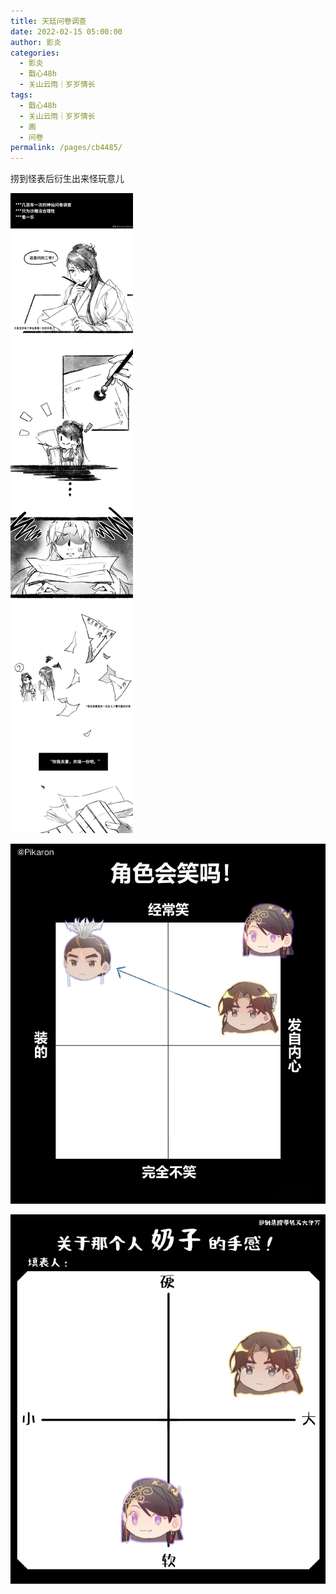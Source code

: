 ```yaml
---
title: 天廷问卷调查
date: 2022-02-15 05:00:00
author: 影炎
categories: 
  - 影炎
  - 戬心48h
  - 关山云雨｜岁岁情长
tags: 
  - 戬心48h
  - 关山云雨｜岁岁情长
  - 画
  - 问卷
permalink: /pages/cb4485/
---
```


捞到怪表后衍生出来怪玩意儿

<!-- more -->

![问卷调查1](/img/yingyan/问卷调查1.jpg)

![问卷调查2](/img/yingyan/问卷调查2.jpg)

![问卷调查3](/img/yingyan/问卷调查3.jpg)
